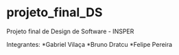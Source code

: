 # projeto_final_DS
Projeto final de Design de Software - INSPER

Integrantes: 
*Gabriel Vilaça
*Bruno Dratcu
*Felipe Pereira
